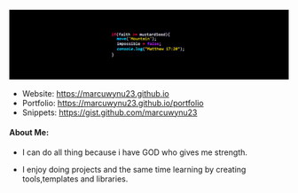 ![Logo](https://github.com/marcuwynu23/marcuwynu23/blob/main/banner.jpg)

- Website: https://marcuwynu23.github.io
- Portfolio: https://marcuwynu23.github.io/portfolio
- Snippets: https://gist.github.com/marcuwynu23

#### About Me:
- I can do all thing because i have GOD who gives me strength.

- I enjoy doing projects and the same time learning by creating tools,templates and libraries.

